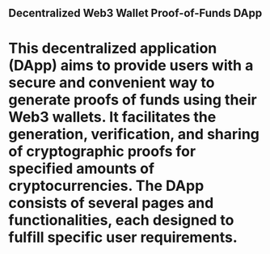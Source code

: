 ## Decentralized Web3 Wallet Proof-of-Funds DApp

# This decentralized application (DApp) aims to provide users with a secure and convenient way to generate proofs of funds using their Web3 wallets. It facilitates the generation, verification, and sharing of cryptographic proofs for specified amounts of cryptocurrencies. The DApp consists of several pages and functionalities, each designed to fulfill specific user requirements.
